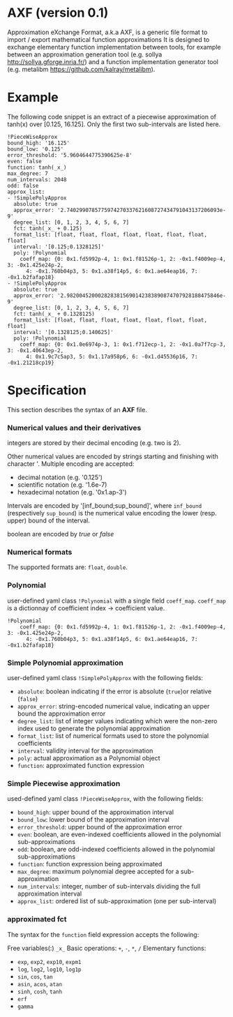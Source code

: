 # AXF (version 0.1)
Approximation eXchange Format, a.k.a AXF, is a generic file format to import / export mathematical function approximations
It is designed to exchange elementary function implementation between tools, for example between an approximation generation tool (e.g. sollya http://sollya.gforge.inria.fr/) and a function implementation generator tool (e.g. metalibm https://github.com/kalray/metalibm).

# Example
The following code snippet is an extract of a piecewise approximation of tanh(x) over [0.125, 16.125]. Only the first two sub-intervals are listed here.
```
!PieceWiseApprox
bound_high: '16.125'
bound_low: '0.125'
error_threshold: '5.9604644775390625e-8'
even: false
function: tanh(_x_)
max_degree: 7
num_intervals: 2048
odd: false
approx_list:
- !SimplePolyApprox
  absolute: true
  approx_error: '2.7402990785775974270337621608727434791043137206093e-9'
  degree_list: [0, 1, 2, 3, 4, 5, 6, 7]
  fct: tanh(_x_ + 0.125)
  format_list: [float, float, float, float, float, float, float, float]
  interval: '[0.125;0.1328125]'
  poly: !Polynomial
    coeff_map: {0: 0x1.fd5992p-4, 1: 0x1.f81526p-1, 2: -0x1.f4009ep-4, 3: -0x1.425e24p-2,
      4: -0x1.760b04p3, 5: 0x1.a38f14p5, 6: 0x1.ae64eap16, 7: -0x1.b2fafap18}
- !SimplePolyApprox
  absolute: true
  approx_error: '2.9820045200028283815690142383890874707928188475846e-9'
  degree_list: [0, 1, 2, 3, 4, 5, 6, 7]
  fct: tanh(_x_ + 0.1328125)
  format_list: [float, float, float, float, float, float, float, float]
  interval: '[0.1328125;0.140625]'
  poly: !Polynomial
    coeff_map: {0: 0x1.0e6974p-3, 1: 0x1.f712ecp-1, 2: -0x1.0a7f7cp-3, 3: -0x1.40643ep-2,
      4: 0x1.9c7c5ap3, 5: 0x1.17a958p6, 6: -0x1.d45536p16, 7: -0x1.21218cp19}
```
# Specification

This section describes the syntax of an **AXF** file.

### Numerical values and their derivatives

integers are stored by their decimal encoding (e.g. two is 2).

Other numerical values are encoded by strings starting and finishing with character '.
Multiple encoding are accepted:
- decimal notation (e.g. '0.125')
- scientific notation (e.g. '1.6e-7)
- hexadecimal notation (e.g. '0x1.ap-3')

Intervals are encoded by '[inf_bound;sup_bound]', where `inf_bound` (respectively `sup_bound`) is the numerical value encoding the lower (resp. upper) bound of the interval.

boolean are encoded by *true* or *false*

### Numerical formats

The supported formats are: `float`, `double`.

### Polynomial

user-defined yaml class `!Polynomial` with a single field `coeff_map`.
`coeff_map` is a dictionnay of coefficient index -> coefficient value.

```
!Polynomial
    coeff_map: {0: 0x1.fd5992p-4, 1: 0x1.f81526p-1, 2: -0x1.f4009ep-4, 3: -0x1.425e24p-2,
      4: -0x1.760b04p3, 5: 0x1.a38f14p5, 6: 0x1.ae64eap16, 7: -0x1.b2fafap18}
```
### Simple Polynomial approximation

user-defined yaml class `!SimplePolyApprox` with the following fields:
- `absolute`: boolean indicating if the error is absolute (`true`)or relative (`false`)
- `approx_error`: string-encoded numerical value, indicating an upper bound the approximation error
- `degree_list`: list of integer values indicating which were the non-zero index used to generate the polynomial approximation
- `format_list`: list of numerical formats used to store the polynomial coefficients
- `interval`: validity interval for the approximation
- `poly`: actual approximation as a Polynomial object
- `function`: approximated function expression

### Simple Piecewise approximation

used-defined yaml class `!PieceWiseApprox`, with the following fields:
- `bound_high`: upper bound of the approximation interval
- `bound_low`: lower bound of the approximation interval
- `error_threshold`: upper bound of the approximation error
- `even`: boolean, are even-indexed coefficients allowed in the polynomial sub-approximations
- `odd`: boolean, are odd-indexed coefficients allowed in the polynomial sub-approximations
- `function`: function expression being approximated
- `max_degree`: maximum polynomial degree accepted for a sub-approximation
- `num_intervals`: integer, number of sub-intervals dividing the full approximation interval
- `approx_list`: ordered list of sub-approximation (one per sub-interval)

### approximated fct

The syntax for the `function` field expression accepts the following:

Free variables(:) `_x_`
Basic operations: `+`, `-`, `*`, `/`
Elementary functions:
- `exp`, `exp2`, `exp10`, `expm1`
- `log`, `log2`, `log10`, `log1p`
- `sin`, `cos`, `tan`
- `asin`, `acos`, `atan`
- `sinh`, `cosh`, `tanh`
- `erf`
- `gamma`



